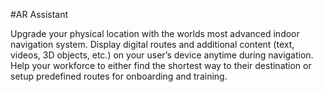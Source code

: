 #AR Assistant

Upgrade your physical location with the worlds most advanced indoor navigation system. Display digital routes and additional content (text, videos, 3D objects, etc.) on your user’s device anytime during navigation. Help your workforce to either find the shortest way to their destination or setup predefined routes for onboarding and training.
